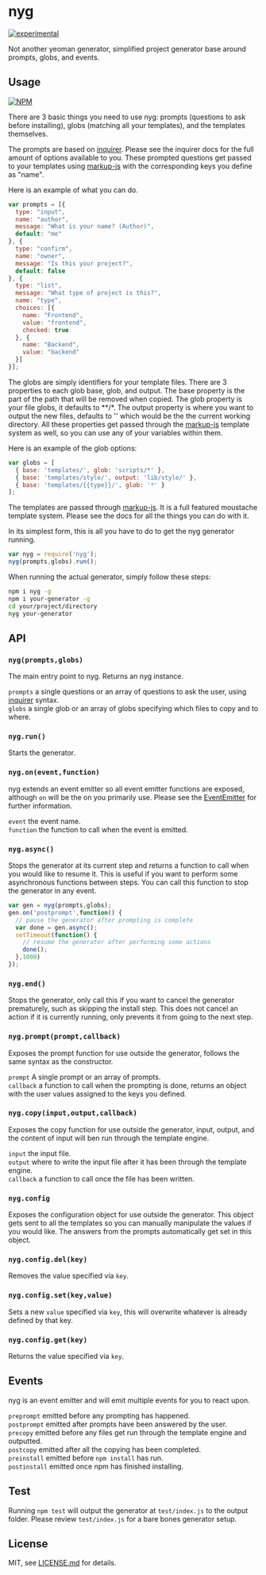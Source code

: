 # nyg

[![experimental](http://badges.github.io/stability-badges/dist/experimental.svg)](http://github.com/badges/stability-badges)

Not another yeoman generator, simplified project generator base around prompts, globs, and events.

## Usage

[![NPM](https://nodei.co/npm/nyg.png)](https://www.npmjs.com/package/nyg)

There are 3 basic things you need to use nyg: prompts (questions to ask before installing), globs (matching all your templates), and the templates themselves.

The prompts are based on [inquirer](https://www.npmjs.com/package/inquirer). Please see the inquirer docs for the full amount of options available to you. These prompted questions get passed to your templates using [markup-js](https://www.npmjs.com/package/markup-js) with the corresponding keys you define as "name".

Here is an example of what you can do.

```js
var prompts = [{
  type: "input",
  name: "author",
  message: "What is your name? (Author)",
  default: "me"
}, {
  type: "confirm",
  name: "owner",
  message: "Is this your project?",
  default: false
}, {
  type: "list",
  message: "What type of project is this?",
  name: "type",
  choices: [{
    name: "Frontend",
    value: "frontend",
    checked: true
  }, {
    name: "Backend",
    value: "backend"
  }]
}];
```

The globs are simply identifiers for your template files. There are 3 properties to each glob base, glob, and output. The base property is the part of the path that will be removed when copied. The glob property is your file globs, it defaults to **/*. The output property is where you want to output the new files, defaults to '' which would be the the current working directory. All these properties get passed through the [markup-js](https://www.npmjs.com/package/markup-js) template system as well, so you can use any of your variables within them.

Here is an example of the glob options:

```js
var globs = [
  { base: 'templates/', glob: 'scripts/*' },
  { base: 'templates/style/', output: 'lib/style/' },
  { base: 'templates/{{type}}/', glob: '*' }
];
```

The templates are passed through [markup-js](https://www.npmjs.com/package/markup-js). It is a full featured moustache template system. Please see the docs for all the things you can do with it.

In its simplest form, this is all you have to do to get the nyg generator running.

```js
var nyg = require('nyg');
nyg(prompts,globs).run();
```

When running the actual generator, simply follow these steps:

```bash
npm i nyg -g
npm i your-generator -g
cd your/project/directory
nyg your-generator
```

## API

### `nyg(prompts,globs)`

The main entry point to nyg. Returns an nyg instance.

```prompts``` a single questions or an array of questions to ask the user, using [inquirer](https://www.npmjs.com/package/inquirer) syntax.  
```globs``` a single glob or an array of globs specifying which files to copy and to where.  

### `nyg.run()`

Starts the generator.

### `nyg.on(event,function)`

nyg extends an event emitter so all event emitter functions are exposed, although ```on``` will be the on you primarily use. Please see the [EventEmitter](https://nodejs.org/api/events.html) for further information.

```event``` the event name.  
```function``` the function to call when the event is emitted.  

### `nyg.async()`

Stops the generator at its current step and returns a function to call when you would like to resume it. This is useful if you want to perform some asynchronous functions between steps. You can call this function to stop the generator in any event.
```js
var gen = nyg(prompts,globs);
gen.on('postprompt',function() {
  // pause the generator after prompting is complete
  var done = gen.async();
  setTimeout(function() {
    // resume the generator after performing some actions
    done();
  },1000)
});
```

### `nyg.end()`

Stops the generator, only call this if you want to cancel the generator prematurely, such as skipping the install step. This does not cancel an action if it is currently running, only prevents it from going to the next step.

### `nyg.prompt(prompt,callback)`

Exposes the prompt function for use outside the generator, follows the same syntax as the constructor.

```prompt``` A single prompt or an array of prompts.  
```callback``` a function to call when the prompting is done, returns an object with the user values assigned to the keys you defined.  

### `nyg.copy(input,output,callback)`

Exposes the copy function for use outside the generator, input, output, and the content of input will ben run through the template engine.

```input``` the input file.  
```output``` where to write the input file after it has been through the template engine.  
```callback``` a function to call once the file has been written.  

### `nyg.config`

Exposes the configuration object for use outside the generator. This object gets sent to all the templates so you can manually manipulate the values if you would like. The answers from the prompts automatically get set in this object.

### `nyg.config.del(key)`

Removes the value specified via ```key```.

### `nyg.config.set(key,value)`

Sets a new ```value``` specified via ```key```, this will overwrite whatever is already defined by that key.

### `nyg.config.get(key)`

Returns the value specified via ```key```.

## Events

nyg is an event emitter and will emit multiple events for you to react upon.

```preprompt``` emitted before any prompting has happened.  
```postprompt``` emitted after prompts have been answered by the user.  
```precopy``` emitted before any files get run through the template engine and outputted.  
```postcopy``` emitted after all the copying has been completed.  
```preinstall``` emitted before ```npm install``` has run.  
```postinstall``` emitted once npm has finished installing.  

## Test

Running ```npm test``` will output the generator at ```test/index.js``` to the output folder. Please review ```test/index.js``` for a bare bones generator setup.

## License

MIT, see [LICENSE.md](http://github.com/Jam3/nyg/blob/master/LICENSE.md) for details.
